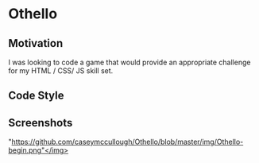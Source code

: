 # Othello

## Motivation

I was looking to code a game that would provide an appropriate challenge for my HTML / CSS/ JS skill set. 

## Code Style

## Screenshots

<img>"https://github.com/caseymccullough/Othello/blob/master/img/Othello-begin.png"</img>


